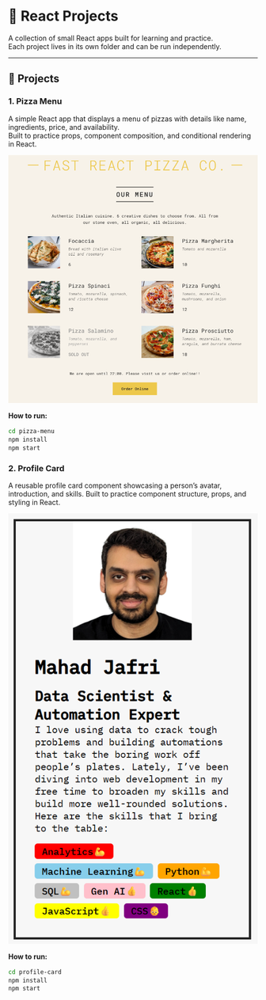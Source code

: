 # 🍕 React Projects

A collection of small React apps built for learning and practice.  
Each project lives in its own folder and can be run independently.

---

## 🚀 Projects

### 1. Pizza Menu

A simple React app that displays a menu of pizzas with details like name, ingredients, price, and availability.  
Built to practice props, component composition, and conditional rendering in React.

![Pizza Menu Screenshot](./pizza-menu/public/demo.png)

**How to run:**

```bash
cd pizza-menu
npm install
npm start
```

### 2. Profile Card

A reusable profile card component showcasing a person’s avatar, introduction, and skills.
Built to practice component structure, props, and styling in React.

![Profile Card Screenshot](./profile-card/public/demo.png)

**How to run:**

```bash
cd profile-card
npm install
npm start
```
